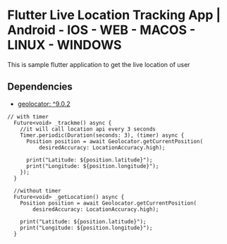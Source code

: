 # Flutter Live Location Tracking App | Android - IOS - WEB - MACOS - LINUX - WINDOWS

This is sample flutter application to get the live location of user

## Dependencies

- [geolocator: ^9.0.2](https://pub.dev/packages/geolocator)

```
// with timer
  Future<void> _trackme() async {
    //it will call location api every 3 seconds
    Timer.periodic(Duration(seconds: 3), (timer) async {
      Position position = await Geolocator.getCurrentPosition(
          desiredAccuracy: LocationAccuracy.high);

      print("Latitude: ${position.latitude}");
      print("Longitude: ${position.longitude}");
    });
  }

  //without timer
  Future<void> _getLocation() async {
    Position position = await Geolocator.getCurrentPosition(
        desiredAccuracy: LocationAccuracy.high);

    print("Latitude: ${position.latitude}");
    print("Longitude: ${position.longitude}");
  }
  ```
